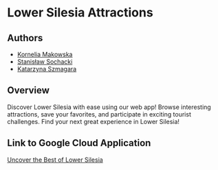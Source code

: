 # Lower Silesia Attractions

## Authors

- [Kornelia Makowska](https://github.com/deepFlow7)
- [Stanisław Sochacki](https://github.com/Qwertyizm)
- [Katarzyna Szmagara](https://github.com/kryptokopytko)

## Overview

Discover Lower Silesia with ease using our web app! Browse interesting attractions, save your favorites, and participate in exciting tourist challenges. Find your next great experience in Lower Silesia!

## Link to Google Cloud Application
[Uncover the Best of Lower Silesia](https://atrakcje-dolnego-slaska.uc.r.appspot.com)

